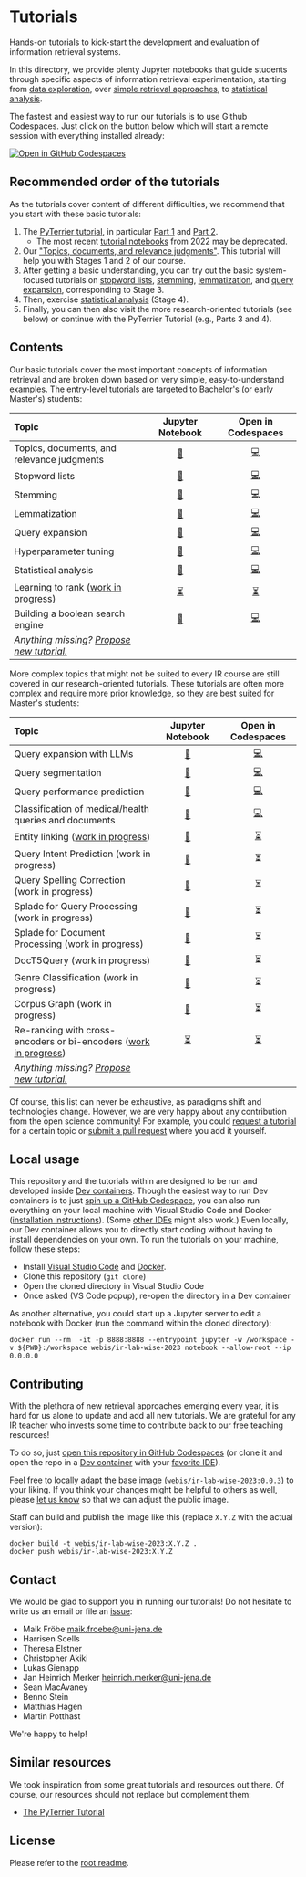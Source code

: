 # Tutorials

Hands-on tutorials to kick-start the development and evaluation of information retrieval systems.

In this directory, we provide plenty Jupyter notebooks that guide students through specific aspects of information retrieval experimentation, starting from [data exploration](tutorial-ir-datasets.ipynb), over [simple retrieval approaches](tutorial-query-expansion.ipynb), to [statistical analysis](tutorial-statistical-analysis.ipynb).

The fastest and easiest way to run our tutorials is to use Github Codespaces. Just click on the button below which will start a remote session with everything installed already:

[![Open in GitHub Codespaces](https://github.com/codespaces/badge.svg)](https://github.com/codespaces/new/tira-io/teaching-ir-with-shared-tasks?quickstart=1)

## Recommended order of the tutorials

As the tutorials cover content of different difficulties, we recommend that you start with these basic tutorials:

1. The [PyTerrier tutorial](https://github.com/terrier-org/ecir2021tutorial#contents), in particular [Part 1](https://github.com/terrier-org/ecir2021tutorial/blob/main/slides/part1.pdf) and [Part 2](https://github.com/terrier-org/ecir2021tutorial/blob/main/slides/part2.pdf).
   - The most recent [tutorial notebooks](https://github.com/terrier-org/searchsolutions2022-tutorial) from 2022 may be deprecated.
3. Our ["Topics, documents, and relevance judgments"](tutorial-ir-datasets.ipynb). This tutorial will help you with Stages 1 and 2 of our course.
4. After getting a basic understanding, you can try out the basic system-focused tutorials on [stopword lists](tutorial-stopword-lists.ipynb), [stemming](tutorial-stemming.ipynb), [lemmatization](tutorial-lemmatization.ipynb), and [query expansion](tutorial-query-expansion.ipynb), corresponding to Stage 3.
5. Then, exercise [statistical analysis](tutorial-statistical-analysis.ipynb) (Stage 4).
6. Finally, you can then also visit the more research-oriented tutorials (see below) or continue with the PyTerrier Tutorial (e.g., Parts 3 and 4).

## Contents

Our basic tutorials cover the most important concepts of information retrieval and are broken down based on very simple, easy-to-understand examples. The entry-level tutorials are targeted to Bachelor's (or early Master's) students:

| Topic | Jupyter Notebook | Open in Codespaces |
|:--|:-:|:-:|
| Topics, documents, and relevance judgments | [🔗](tutorial-ir-datasets.ipynb) | [💻](https://github.com/codespaces/new/tira-io/teaching-ir-with-shared-tasks/tree/main/tutorials/tutorial-ir-datasets.ipynb?quickstart=1) |
| Stopword lists | [🔗](tutorial-stopword-lists.ipynb) | [💻](https://github.com/codespaces/new/tira-io/teaching-ir-with-shared-tasks/tree/main/tutorials/tutorial-stopword-lists.ipynb?quickstart=1) |
| Stemming | [🔗](tutorial-stemming.ipynb) | [💻](https://github.com/codespaces/new/tira-io/teaching-ir-with-shared-tasks/tree/main/tutorials/tutorial-stemming.ipynb?quickstart=1) |
| Lemmatization | [🔗](tutorial-lemmatization.ipynb) | [💻](https://github.com/codespaces/new/tira-io/teaching-ir-with-shared-tasks/tree/main/tutorials/tutorial-lemmatization.ipynb?quickstart=1) |
| Query expansion | [🔗](tutorial-query-expansion.ipynb) | [💻](https://github.com/codespaces/new/tira-io/teaching-ir-with-shared-tasks/tree/main/tutorials/tutorial-query-expansion.ipynb?quickstart=1) |
| Hyperparameter tuning | [🔗](tutorial-hyperparameter-tuning.ipynb) | [💻](https://github.com/codespaces/new/tira-io/teaching-ir-with-shared-tasks/tree/main/tutorials/tutorial-hyperparameter-tuning.ipynb?quickstart=1) |
| Statistical analysis | [🔗](tutorial-statistical-analysis.ipynb) | [💻](https://github.com/codespaces/new/tira-io/teaching-ir-with-shared-tasks/tree/main/tutorials/tutorial-statistical-analysis.ipynb?quickstart=1) |
| Learning to rank ([work in progress](https://github.com/tira-io/teaching-ir-with-shared-tasks/issues/2)) | [⏳](https://github.com/tira-io/teaching-ir-with-shared-tasks/issues/2) | [⏳](https://github.com/tira-io/teaching-ir-with-shared-tasks/issues/2) |
| Building a boolean search engine | [🔗](tutorial-boolean-retrieval.ipynb) | [💻](https://github.com/codespaces/new/tira-io/teaching-ir-with-shared-tasks/tree/main/tutorials/tutorial-boolean-retrieval.ipynb?quickstart=1) |
| _Anything missing? [Propose new tutorial.](https://github.com/tira-io/teaching-ir-with-shared-tasks/issues/new)_ | | |

More complex topics that might not be suited to every IR course are still covered in our research-oriented tutorials. These tutorials are often more complex and require more prior knowledge, so they are best suited for Master's students:

| Topic | Jupyter Notebook | Open in Codespaces |
|:--|:-:|:-:|
| Query expansion with LLMs | [🔗](tutorial-query-expansion-with-llms.ipynb) | [💻](https://github.com/codespaces/new/tira-io/teaching-ir-with-shared-tasks/tree/main/tutorials/tutorial-query-expansion-with-llms.ipynb?quickstart=1) |
| Query segmentation | [🔗](tutorial-query-segmentation.ipynb) | [💻](https://github.com/codespaces/new/tira-io/teaching-ir-with-shared-tasks/tree/main/tutorials/tutorial-query-segmentation.ipynb?quickstart=1) |
| Query performance prediction | [🔗](tutorial-query-performance-prediction.ipynb) | [💻](https://github.com/codespaces/new/tira-io/teaching-ir-with-shared-tasks/tree/main/tutorials/tutorial-query-performance-prediction.ipynb?quickstart=1) |
| Classification of medical/health queries and documents | [🔗](tutorial-medical-classification.ipynb) | [💻](https://github.com/codespaces/new/tira-io/teaching-ir-with-shared-tasks/tree/main/tutorials/tutorial-medical-classification.ipynb?quickstart=1) |
| Entity linking ([work in progress](https://github.com/tira-io/teaching-ir-with-shared-tasks/issues/4)) |  [🔗](tutorial-entity-linking-in-progress.ipynb) | [⏳](https://github.com/tira-io/teaching-ir-with-shared-tasks/issues/4) |
| Query Intent Prediction (work in progress)|  [🔗](tutorial-query-intent-prediction.ipynb) | ⏳ |
| Query Spelling Correction (work in progress)|  [🔗](tutorial-spelling-correction.ipynb) | ⏳ |
| Splade for Query Processing (work in progress)|  [🔗](tutorial-splade-query-processing.ipynb) | ⏳ |
| Splade for Document Processing (work in progress)|  [🔗](tutorial-splade-ranking.ipynb) | ⏳ |
| DocT5Query (work in progress)|  [🔗](tutorial-doc-t5-query.ipynb) | ⏳ |
| Genre Classification (work in progress)|  [🔗](tutorial-genre-classification.ipynb) | ⏳ |
| Corpus Graph (work in progress)|  [🔗](tutorial-corpus-graph.ipynb) | ⏳ |
| Re-ranking with cross-encoders or bi-encoders ([work in progress](https://github.com/tira-io/teaching-ir-with-shared-tasks/issues/3)) | [⏳](https://github.com/tira-io/teaching-ir-with-shared-tasks/issues/3) | [⏳](https://github.com/tira-io/teaching-ir-with-shared-tasks/issues/3) |
| _Anything missing? [Propose new tutorial.](https://github.com/tira-io/teaching-ir-with-shared-tasks/issues/new)_ | | |

Of course, this list can never be exhaustive, as paradigms shift and technologies change.
However, we are very happy about any contribution from the open science community!
For example, you could [request a tutorial](https://github.com/tira-io/teaching-ir-with-shared-tasks/issues/new) for a certain topic or [submit a pull request](https://github.com/tira-io/teaching-ir-with-shared-tasks/compare) where you add it yourself.

## Local usage

This repository and the tutorials within are designed to be run and developed inside [Dev containers](https://containers.dev/). Though the easiest way to run Dev containers is to just [spin up a GitHub Codespace](https://github.com/codespaces/new/tira-io/teaching-ir-with-shared-tasks?quickstart=1), you can also run everything on your local machine with Visual Studio Code and Docker ([installation instructions](https://code.visualstudio.com/docs/devcontainers/containers#_installation)). (Some [other IDEs](https://containers.dev/supporting) might also work.) Even locally, our Dev container allows you to directly start coding without having to install dependencies on your own. To run the tutorials on your machine, follow these steps:

- Install [Visual Studio Code](https://code.visualstudio.com/download) and [Docker](https://docker.com/get-started/).
- Clone this repository (`git clone`)
- Open the cloned directory in Visual Studio Code
- Once asked (VS Code popup), re-open the directory in a Dev container

As another alternative, you could start up a Jupyter server to edit a notebook with Docker (run the command within the cloned directory):

```shell
docker run --rm  -it -p 8888:8888 --entrypoint jupyter -w /workspace -v ${PWD}:/workspace webis/ir-lab-wise-2023 notebook --allow-root --ip 0.0.0.0
```

## Contributing

With the plethora of new retrieval approaches emerging every year, it is hard for us alone to update and add all new tutorials. We are grateful for any IR teacher who invests some time to contribute back to our free teaching resources!

To do so, just [open this repository in GitHub Codespaces](https://github.com/codespaces/new/tira-io/teaching-ir-with-shared-tasks?quickstart=1) (or clone it and open the repo in a [Dev container](https://containers.dev/) with your [favorite IDE](https://containers.dev/supporting)).

Feel free to locally adapt the base image (`webis/ir-lab-wise-2023:0.0.3`) to your liking. If you think your changes might be helpful to others as well, please [let us know](#contact) so that we can adjust the public image.

Staff can build and publish the image like this (replace `X.Y.Z` with the actual version):

```shell
docker build -t webis/ir-lab-wise-2023:X.Y.Z .
docker push webis/ir-lab-wise-2023:X.Y.Z
```

## Contact

We would be glad to support you in running our tutorials!
Do not hesitate to write us an email or file an [issue](https://github.com/tira-io/teaching-ir-with-shared-tasks/issues/new):

- Maik Fröbe [maik.froebe@uni-jena.de](mailto:maik.froebe@uni-jena.de)
- Harrisen Scells
- Theresa Elstner
- Christopher Akiki
- Lukas Gienapp
- Jan Heinrich Merker [heinrich.merker@uni-jena.de](mailto:heinrich.merker@uni-jena.de)
- Sean MacAvaney
- Benno Stein
- Matthias Hagen
- Martin Potthast

We're happy to help!

## Similar resources

We took inspiration from some great tutorials and resources out there. Of course, our resources should not replace but complement them:

- [The PyTerrier Tutorial](https://github.com/terrier-org/ecir2021tutorial)

## License

Please refer to the [root readme](../README.md).
